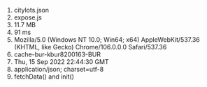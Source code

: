 1. citylots.json
2. expose.js
3. 11.7 MB
4. 91 ms
5. Mozilla/5.0 (Windows NT 10.0; Win64; x64) AppleWebKit/537.36 (KHTML, like Gecko) Chrome/106.0.0.0 Safari/537.36
6. cache-bur-kbur8200163-BUR
7. Thu, 15 Sep 2022 22:44:30 GMT
8. application/json; charset=utf-8
9. fetchData() and init()
